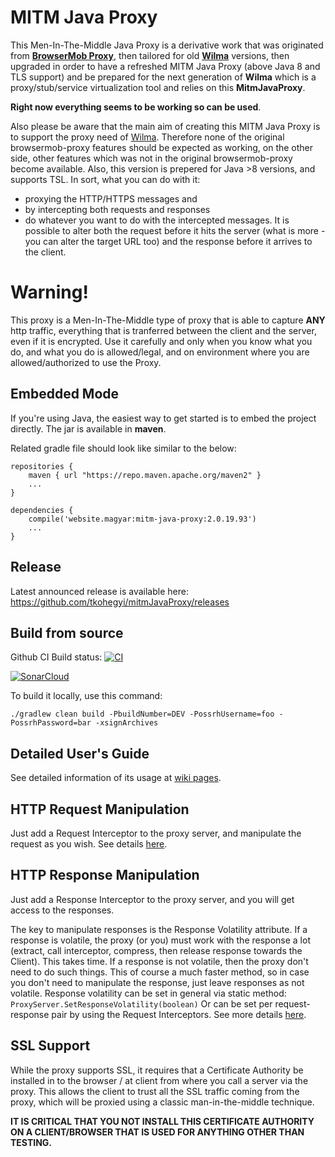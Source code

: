 MITM Java Proxy
============================
This Men-In-The-Middle Java Proxy is a derivative work that was originated from [**BrowserMob Proxy**](https://github.com/lightbody/browsermob-proxy), then tailored for old [**Wilma**](https://github.com/epam/Wilma) versions, 
then upgraded in order to have a refreshed MITM Java Proxy (above Java 8 and TLS support) and be prepared for the next generation of **Wilma** which is a proxy/stub/service virtualization tool and relies on this **MitmJavaProxy**. 

**Right now everything seems to be working so can be used**.

Also please be aware that the main aim of creating this MITM Java Proxy is to support the proxy need of [Wilma](https://github.com/epam/Wilma).
Therefore none of the original browsermob-proxy features should be expected as working, on the other side, other features which was not in the original browsermob-proxy become available. Also, this version is prepered for Java >8 versions, and supports TSL.
In sort, what you can do with it:
- proxying the HTTP/HTTPS messages and 
- by intercepting both requests and responses
- do whatever you want to do with the intercepted messages.
It is possible to alter both the request before it hits the server (what is more - you can alter the target URL too) and the response before it arrives to the client.

Warning!
========
This proxy is a Men-In-The-Middle type of proxy that is able to capture **ANY** http traffic, everything that is tranferred between the client and the server, even if it is encrypted. Use it carefully and only when you know what you do, and what you do is allowed/legal, and on environment where you are allowed/authorized to use the Proxy.

Embedded Mode
-------------
If you're using Java, the easiest way to get started is to embed the project directly. The jar is available in **maven**.

Related gradle file should look like similar to the below:

```
repositories {
    maven { url "https://repo.maven.apache.org/maven2" }
    ...
}
    
dependencies {
    compile('website.magyar:mitm-java-proxy:2.0.19.93')
    ...
}    
```

Release
------------
Latest announced release is available here: https://github.com/tkohegyi/mitmJavaProxy/releases 

Build from source
-----------------
Github CI Build status: [![CI](https://github.com/website-magyar/mitmJavaProxy/actions/workflows/main.yml/badge.svg)](https://github.com/website-magyar/mitmJavaProxy/actions/workflows/main.yml)

[![SonarCloud](https://sonarcloud.io/images/project_badges/sonarcloud-white.svg)](https://sonarcloud.io/dashboard?id=tkohegyi_mitmJavaProxy)

To build it locally, use this command:
```
./gradlew clean build -PbuildNumber=DEV -PossrhUsername=foo -PossrhPassword=bar -xsignArchives
```

Detailed User's Guide
----------------
See detailed information of its usage at [wiki pages](https://github.com/tkohegyi/mitmJavaProxy/wiki).

HTTP Request Manipulation
-------------------
Just add a Request Interceptor to the proxy server, and manipulate the request as you wish. See details [here](https://github.com/tkohegyi/mitmJavaProxy/wiki/4.-How-to-manipulate-requests).

HTTP Response Manipulation
-------------------
Just add a Response Interceptor to the proxy server, and you will get access to the responses.

The key to manipulate responses is the Response Volatility attribute. 
If a response is volatile, the proxy (or you) must work with the response a lot (extract, call interceptor, compress, then release response towards the Client). This takes time.
If a response is not volatile, then the proxy don't need to do such things. This of course a much faster method, so in case you don't need to manipulate the response, just leave responses as not volatile.
Response volatility can be set in general via static method: `ProxyServer.SetResponseVolatility(boolean)`
Or can be set per request-response pair by using the Request Interceptors. See more details [here](https://github.com/tkohegyi/mitmJavaProxy/wiki/5.-How-to-manipulate-responses).

SSL Support
-----------
While the proxy supports SSL, it requires that a Certificate Authority be installed in to the browser / at client from where you call a server via the proxy.
This allows the client to trust all the SSL traffic coming from the proxy, which will be proxied using a classic man-in-the-middle technique. 

**IT IS CRITICAL THAT YOU NOT INSTALL THIS CERTIFICATE AUTHORITY ON A CLIENT/BROWSER THAT IS USED FOR ANYTHING OTHER THAN TESTING.**


